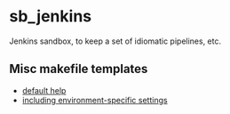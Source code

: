 # sb_jenkins
Jenkins sandbox, to keep a set of idiomatic pipelines, etc.


## Misc makefile templates

- [default help](make_help/Readme.md)
- [including environment-specific settings](make_include/Readme.md)
